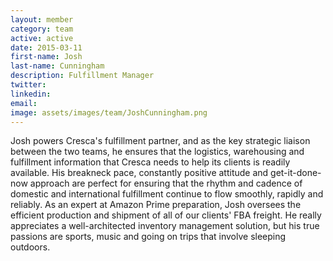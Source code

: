 ```yaml
---
layout: member
category: team
active: active
date: 2015-03-11
first-name: Josh
last-name: Cunningham
description: Fulfillment Manager
twitter:
linkedin:
email:
image: assets/images/team/JoshCunningham.png
---
```

Josh powers Cresca's fulfillment partner, and as the key strategic liaison between the two teams, he ensures that the logistics, warehousing and fulfillment information that Cresca needs to help its clients is readily available. His breakneck pace, constantly positive attitude and get-it-done-now approach are perfect for ensuring that the rhythm and cadence of domestic and international fulfillment continue to flow smoothly, rapidly and reliably. As an expert at Amazon Prime preparation, Josh oversees the efficient production and shipment of all of our clients' FBA freight. He really appreciates a well-architected inventory management solution, but his true passions are sports, music and going on trips that involve sleeping outdoors.
